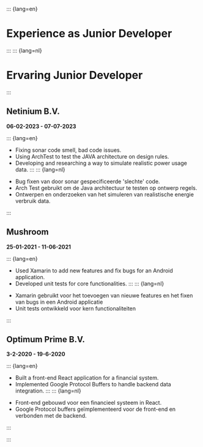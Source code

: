 <!-- LTex: language=en -->
::: {lang=en}
# Experience as Junior Developer
:::
::: {lang=nl}
<!-- LTex: language=nl -->
# Ervaring Junior Developer
<!-- LTex: language=en enabled=false -->
:::
<!-- LTex: language=en enabled=true -->

## Netinium B.V.
**06-02-2023 - 07-07-2023**

::: {lang=en}
- Fixing sonar code smell, bad code issues.
- Using ArchTest to test the JAVA architecture on design rules.
- Developing and researching a way to simulate realistic power usage data.
:::
::: {lang=nl}
<!-- LTex: language=nl -->
- Bug fixen van door sonar gespecificeerde 'slechte' code.
- Arch Test gebruikt om de Java architectuur te testen op ontwerp regels.
- Ontwerpen en onderzoeken van het simuleren van realistische energie verbruik data.
<!-- LTex: language=en-->
:::

## Mushroom

**25-01-2021 - 11-06-2021**

<!-- LTex: language=en -->
::: {lang=en}
- Used Xamarin to add new features and fix bugs for an Android application.
- Developed unit tests for core functionalities.
:::
::: {lang=nl}
<!-- LTex: language=nl -->
- Xamarin gebruikt voor het toevoegen van nieuwe features en het fixen van bugs in een Android applicatie
- Unit tests ontwikkeld voor kern functionaliteiten
<!-- LTex: language=en -->
:::

## Optimum Prime B.V.

**3-2-2020 - 19-6-2020**

::: {lang=en}
- Built a front-end React application for a financial system.
- Implemented Google Protocol Buffers to handle backend data integration.
:::
::: {lang=nl}
<!-- LTex: language=nl -->
- Front-end gebouwd voor een financieel systeem in React.
- Google Protocol buffers geïmplementeerd voor de front-end en verbonden met de backend.
<!-- LTex: language=en -->
:::

:::
